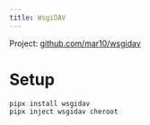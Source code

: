 ```yaml
---
title: WsgiDAV
---
```


Project: [github.com/mar10/wsgidav](https://github.com/mar10/wsgidav)

# Setup

~~~ bash
pipx install wsgidav
pipx inject wsgidav cheroot
~~~
